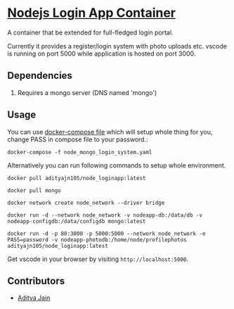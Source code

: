 # [Nodejs Login App Container](https://hub.docker.com/r/adityajn105/node_loginapp)

A container that be extended for full-fledged login portal. 

Currently it provides a register/login system with photo uploads etc. vscode is running on port 5000 while application is hosted on port 3000.

## Dependencies
1. Requires a mongo server (DNS named 'mongo')

## Usage
You can use [docker-compose file](https://github.com/adityajn105/my_docker_files/blob/master/nodejs_loginapp/node_mongo_login_system.yaml) which will setup whole thing for you, change PASS in compose file to your password.:

	docker-compose -f node_mongo_login_system.yaml 

Alternatively you can run following commands to setup whole environment.

	docker pull adityajn105/node_loginapp:latest
	
	docker pull mongo
	
	docker network create node_network --driver bridge
	
	docker run -d --network node_network -v nodeapp-db:/data/db -v nodeapp-configdb:/data/configdb mongo:latest

	docker run -d -p 80:3000 -p 5000:5000 --network node_network -e PASS=password -v nodeapp-photodb:/home/node/profilephotos adityajn105/node_loginapp:latest

Get vscode in your browser by visiting `http://localhost:5000`.

## Contributors
* [Aditya Jain](https://adityajain.me)